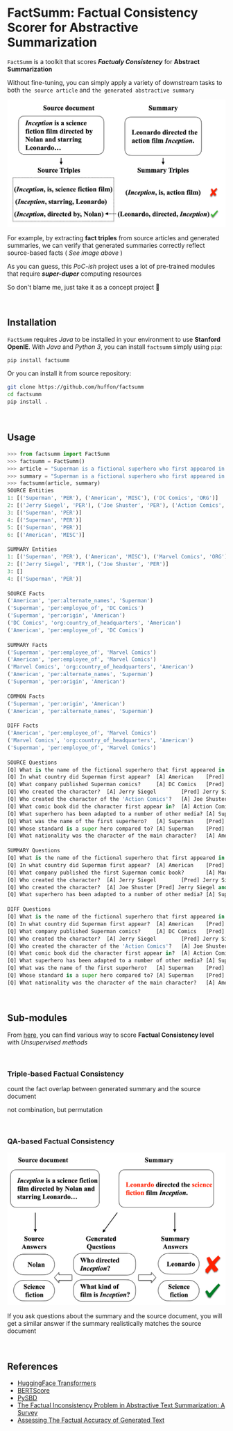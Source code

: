 # FactSumm: Factual Consistency Scorer for Abstractive Summarization

`FactSumm` is a toolkit that scores *__Factualy Consistency__* for **Abstract Summarization**

Without fine-tuning, you can simply apply a variety of downstream tasks to both `the source article` and `the generated abstractive summary`

![](assets/triples.png)

For example, by extracting **fact triples** from source articles and generated summaries, we can verify that generated summaries correctly reflect source-based facts ( *See image above* )

As you can guess, this *PoC-ish* project uses a lot of pre-trained modules that require __*super-duper*__ computing resources

So don't blame me, just take it as a concept project 👀

<br>

## Installation

`FactSumm` requires *Java* to be installed in your environment to use **Stanford OpenIE**. With *Java* and *Python 3*, you can install `factsumm` simply using `pip`:

```bash
pip install factsumm
```

Or you can install it from source repository:

```bash
git clone https://github.com/huffon/factsumm
cd factsumm
pip install .
```

<br>

## Usage

```python
>>> from factsumm import FactSumm
>>> factsumm = FactSumm()
>>> article = "Superman is a fictional superhero who first appeared in American comic books published by DC Comics. The character was created by writer Jerry Siegel and artist Joe Shuster, and first appeared in the comic book Action Comics #1. Superman has been adapted to a number of other media which includes radio serials, novels, movies, television shows and theatre. Although Superman was not the first superhero character, he popularized the superhero archetype and established its conventions. Superheroes are usually judged by how closely they resemble the standard set by Superman. He was the best-selling superhero character in American comic books up until the 1980s."
>>> summary = "Superman is a fictional superhero who first appeared in American comic books published by Marvel Comics. The character was created by writer Jerry Siegel and artist Joe Shuster. He popularized the superhero archetype and established its conventions. Superman has been adapted to a number of other media which includes radio serials, novels, movies, television shows and theatre."
>>> factsumm(article, summary) 
SOURCE Entities
1: [('Superman', 'PER'), ('American', 'MISC'), ('DC Comics', 'ORG')]
2: [('Jerry Siegel', 'PER'), ('Joe Shuster', 'PER'), ('Action Comics', 'MISC')]
3: [('Superman', 'PER')]
4: [('Superman', 'PER')]
5: [('Superman', 'PER')]
6: [('American', 'MISC')]

SUMMARY Entities
1: [('Superman', 'PER'), ('American', 'MISC'), ('Marvel Comics', 'ORG')]
2: [('Jerry Siegel', 'PER'), ('Joe Shuster', 'PER')]
3: []
4: [('Superman', 'PER')]

SOURCE Facts
('American', 'per:alternate_names', 'Superman')
('Superman', 'per:employee_of', 'DC Comics')
('Superman', 'per:origin', 'American')
('DC Comics', 'org:country_of_headquarters', 'American')
('American', 'per:employee_of', 'DC Comics')

SUMMARY Facts
('Superman', 'per:employee_of', 'Marvel Comics')
('American', 'per:employee_of', 'Marvel Comics')
('Marvel Comics', 'org:country_of_headquarters', 'American')
('American', 'per:alternate_names', 'Superman')
('Superman', 'per:origin', 'American')

COMMON Facts
('Superman', 'per:origin', 'American')
('American', 'per:alternate_names', 'Superman')

DIFF Facts
('American', 'per:employee_of', 'Marvel Comics')
('Marvel Comics', 'org:country_of_headquarters', 'American')
('Superman', 'per:employee_of', 'Marvel Comics')

SOURCE Questions
[Q] What is the name of the fictional superhero that first appeared in comic books?     [A] Superman    [Pred] Superman
[Q] In what country did Superman first appear?  [A] American    [Pred] American
[Q] What company published Superman comics?     [A] DC Comics   [Pred] DC Comics
[Q] Who created the character?  [A] Jerry Siegel        [Pred] Jerry Siegel and artist Joe Shuster
[Q] Who created the character of the 'Action Comics'?   [A] Joe Shuster [Pred] <unanswerable>
[Q] What comic book did the character first appear in?  [A] Action Comics       [Pred] Action Comics #1
[Q] What superhero has been adapted to a number of other media? [A] Superman    [Pred] Superman
[Q] What was the name of the first superhero?   [A] Superman    [Pred] <unanswerable>
[Q] Whose standard is a super hero compared to? [A] Superman    [Pred] Superman
[Q] What nationality was the character of the main character?   [A] American    [Pred] <unanswerable>

SUMMARY Questions
[Q] What is the name of the fictional superhero that first appeared in comic books?     [A] Superman    [Pred] Superman
[Q] In what country did Superman first appear?  [A] American    [Pred] American
[Q] What company published the first Superman comic book?       [A] Marvel Comics       [Pred] Marvel Comics
[Q] Who created the character?  [A] Jerry Siegel        [Pred] Jerry Siegel and artist Joe Shuster
[Q] Who created the character?  [A] Joe Shuster [Pred] Jerry Siegel and artist Joe Shuster
[Q] What superhero has been adapted to a number of other media? [A] Superman    [Pred] Superman

DIFF Questions
[Q] What is the name of the fictional superhero that first appeared in comic books?     [A] Superman    [Pred] Superman
[Q] In what country did Superman first appear?  [A] American    [Pred] American
[Q] What company published Superman comics?     [A] DC Comics   [Pred] Marvel Comics
[Q] Who created the character?  [A] Jerry Siegel        [Pred] Jerry Siegel and artist Joe Shuster
[Q] Who created the character of the 'Action Comics'?   [A] Joe Shuster [Pred] <unanswerable>
[Q] What comic book did the character first appear in?  [A] Action Comics       [Pred] Marvel Comics
[Q] What superhero has been adapted to a number of other media? [A] Superman    [Pred] Superman
[Q] What was the name of the first superhero?   [A] Superman    [Pred] Superman
[Q] Whose standard is a super hero compared to? [A] Superman    [Pred] conventions
[Q] What nationality was the character of the main character?   [A] American    [Pred] American
```

<br>

## Sub-modules

From [here](https://arxiv.org/pdf/2104.14839.pdf), you can find various way to score **Factual Consistency level** with *Unsupervised methods*

<br>

### Triple-based Factual Consistency

count the fact overlap between generated summary and the source document

not combination, but permutation

<br>

### QA-based Factual Consistency

![](assets/qa.png)

If you ask questions about the summary and the source document, you will get a similar answer if the summary realistically matches the source document

<br>

## References

- [HuggingFace Transformers](https://github.com/huggingface/transformers)
- [BERTScore](https://github.com/Tiiiger/bert_score)
- [PySBD](https://github.com/nipunsadvilkar/pySBD)
- [The Factual Inconsistency Problem in Abstractive Text Summarization: A Survey](https://arxiv.org/abs/2104.14839.pdf)
- [Assessing The Factual Accuracy of Generated Text](https://arxiv.org/abs/1905.13322.pdf)
